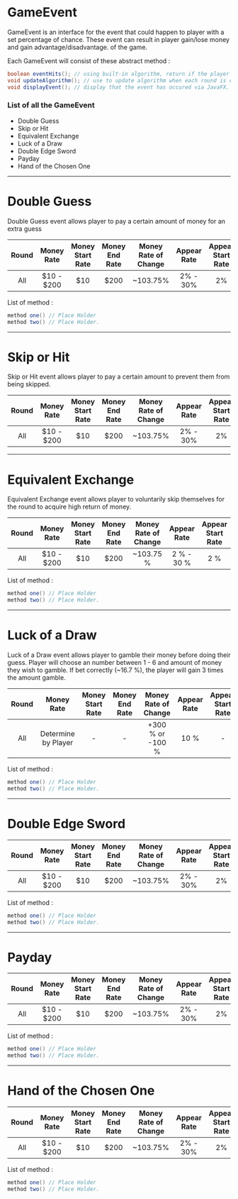# GameEvent

GameEvent is an interface for the event that could happen to player with a set percentage of chance. These event can result in player gain/lose money and gain advantage/disadvantage. of the game.

Each GameEvent will consist of these abstract method :

```java
boolean eventHits(); // using built-in algorithm, return if the player get the event.
void updateAlgorithm(); // use to update algorithm when each round is complete.
void displayEvent(); // display that the event has occured via JavaFX.
  ```

### List of all the GameEvent

  - Double Guess
  - Skip or Hit
  - Equivalent Exchange
  - Luck of a Draw
  - Double Edge Sword
  - Payday
  - Hand of the Chosen One
___

# Double Guess

Double Guess event allows player to pay a certain amount of money for an extra guess

| Round | Money Rate | Money Start Rate| Money End Rate | Money Rate of Change | Appear Rate | Appear Start Rate | Appear End Rate  | Appear Rate of Change |
| :---: | :---: | :---: | :---: | :---: | :---: | :---: | :---: | :---: |
| All | $10 - $200 | $10 | $200 | ~103.75% | 2% - 30% | 2% | 30% | 150% |

List of method :
```java
method one() // Place Holder
method two() // Place Holder.
```
___

# Skip or Hit

Skip or Hit event allows player to pay a certain amount to prevent them from being skipped.

| Round | Money Rate | Money Start Rate| Money End Rate | Money Rate of Change | Appear Rate | Appear Start Rate | Appear End Rate  | Appear Rate of Change |
| :---: | :---: | :---: | :---: | :---: | :---: | :---: | :---: | :---: |
| All | $10 - $200 | $10 | $200 | ~103.75% | 2% - 30% | 2% | 30% | 150% |
___

# Equivalent Exchange

Equivalent Exchange event allows player to voluntarily skip themselves for the round to acquire high return of money.

| Round | Money Rate | Money Start Rate| Money End Rate | Money Rate of Change | Appear Rate | Appear Start Rate | Appear End Rate  | Appear Rate of Change |
| :---: | :---: | :---: | :---: | :---: | :---: | :---: | :---: | :---: |
| All | $10 - $200 | $10 | $200 | ~103.75 % | 2 % - 30 % | 2 % | 30 % | 150 % |

List of method :
```java
method one() // Place Holder
method two() // Place Holder.
```
___

# Luck of a Draw

Luck of a Draw event allows player to gamble their money before doing their guess. Player will choose an number between 1 - 6 and amount of money they wish to gamble. If bet correctly (~16.7 %), the player will gain 3 times the amount gamble.

| Round | Money Rate | Money Start Rate| Money End Rate | Money Rate of Change | Appear Rate | Appear Start Rate | Appear End Rate  | Appear Rate of Change |
| :---: | :---: | :---: | :---: | :---: | :---: | :---: | :---: | :---: |
| All | Determine by Player | - | - | +300 % or -100 % | 10 % | - | - | 0 % |

List of method :
```java
method one() // Place Holder
method two() // Place Holder.
```
___

# Double Edge Sword
| Round | Money Rate | Money Start Rate| Money End Rate | Money Rate of Change | Appear Rate | Appear Start Rate | Appear End Rate  | Appear Rate of Change |
| :---: | :---: | :---: | :---: | :---: | :---: | :---: | :---: | :---: |
| All | $10 - $200 | $10 | $200 | ~103.75% | 2% - 30% | 2% | 30% | 150% |

List of method :
```java
method one() // Place Holder
method two() // Place Holder.
```
___

# Payday
| Round | Money Rate | Money Start Rate| Money End Rate | Money Rate of Change | Appear Rate | Appear Start Rate | Appear End Rate  | Appear Rate of Change |
| :---: | :---: | :---: | :---: | :---: | :---: | :---: | :---: | :---: |
| All | $10 - $200 | $10 | $200 | ~103.75% | 2% - 30% | 2% | 30% | 150% |

List of method :
```java
method one() // Place Holder
method two() // Place Holder.
```
___

# Hand of the Chosen One
| Round | Money Rate | Money Start Rate| Money End Rate | Money Rate of Change | Appear Rate | Appear Start Rate | Appear End Rate  | Appear Rate of Change |
| :---: | :---: | :---: | :---: | :---: | :---: | :---: | :---: | :---: |
| All | $10 - $200 | $10 | $200 | ~103.75% | 2% - 30% | 2% | 30% | 150% |

List of method :
```java
method one() // Place Holder
method two() // Place Holder.
```
